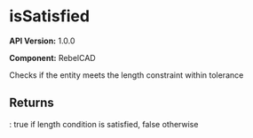 # isSatisfied

**API Version:** 1.0.0

**Component:** RebelCAD

Checks if the entity meets the length constraint within tolerance

## Returns

: true if length condition is satisfied, false otherwise

